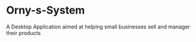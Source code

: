 
# Orny-s-System
A Desktop Application aimed at helping small businesses sell and manager their products
